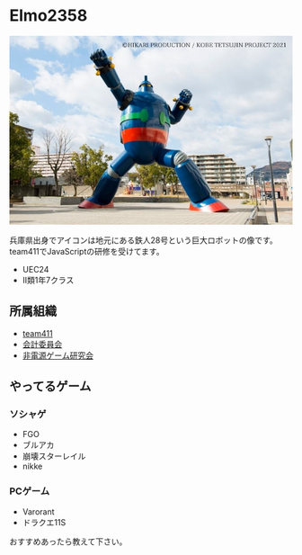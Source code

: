 # Elmo2358

![](./image/tetsujin28.png)

兵庫県出身でアイコンは地元にある鉄人28号という巨大ロボットの像です。
team411でJavaScriptの研修を受けてます。

- UEC24
- Ⅱ類1年7クラス

## 所属組織
- [team411](https://www.team411.jp)
- [会計委員会](https://twitter.com/uec___kaikei)
- [非電源ゲーム研究会](https://twitter.com/hidenken_uec)

## やってるゲーム
### ソシャゲ
- FGO
- ブルアカ
- 崩壊スターレイル
- nikke
### PCゲーム
- Varorant
- ドラクエ11S

おすすめあったら教えて下さい。